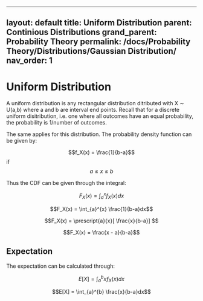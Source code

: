   ---
layout: default
title: Uniform Distribution
parent: Continious Distributions
grand_parent: Probability Theory
permalink: /docs/Probability Theory/Distributions/Gaussian Distribution/
nav_order: 1
---
# Uniform Distribution
A uniform distribution is any rectangular distribution ditributed with X $\sim$ U(a,b) where a and b are interval end points. Recall that for a discrete uniform disitribution, i.e. one where all outcomes have an equal probability, the probability is 1/number of outcomes.

The same applies for this distribution. The probability density function can be given by:

$$f_X(x) = \frac{1}{b-a}$$ if $$a \leq x \leq b$$

Thus the CDF can be given through the integral:

$$F_X(x) = \int_{a}^{x} f_X(x)dx$$

$$F_X(x) = \int_{a}^{x} \frac{1}{b-a}dx$$

$$F_X(x) = \prescript{a}{x}[ \frac{x}{b-a}] $$

$$F_X(x) = \frac{x - a}{b-a}$$

## Expectation
The expectation can be calculated through:

$$E[X] = \int_{a}^{b} x f_X(x)dx$$

$$E[X] = \int_{a}^{b} \frac{x}{b-a}dx$$
